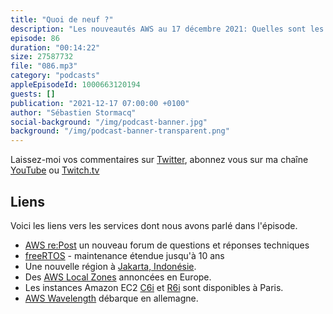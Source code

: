 ```yaml
---
title: "Quoi de neuf ?"
description: "Les nouveautés AWS au 17 décembre 2021: Quelles sont les nouveautés AWS des deux dernières semaines ? Dans cet épisode, je reviens sur re:Post, les nouveaux forums d'échange de la communauté AWS, de FreeRTOS, d'annonces faites autour des Local Zones et de AWS Wavelength en europe et de nouveaux types d'instances EC2 disponibles dans la région de Paris."
episode: 86
duration: "00:14:22"
size: 27587732
file: "086.mp3"
category: "podcasts"
appleEpisodeId: 1000663120194
guests: []
publication: "2021-12-17 07:00:00 +0100"
author: "Sébastien Stormacq"
social-background: "/img/podcast-banner.jpg"
background: "/img/podcast-banner-transparent.png"
---
```


Laissez-moi vos commentaires sur [Twitter](https://twitter.com/sebsto), abonnez vous sur ma chaîne [YouTube](https://www.youtube.com/sebsto) ou [Twitch.tv](https://www.twitch.tv/sebAWS)

## Liens

Voici les liens vers les services dont nous avons parlé dans l'épisode.

- [AWS re:Post](https://aws.amazon.com/blogs/aws/aws-repost-a-reimagined-qa-experience-for-the-aws-community/) un nouveau forum de questions et réponses techniques
- [freeRTOS](https://aws.amazon.com/blogs/aws/new-freertos-extended-maintenance-plan-for-up-to-10-years/) - maintenance étendue jusqu'à 10 ans
- Une nouvelle région à [Jakarta, Indonésie](https://aws.amazon.com/blogs/aws/now-open-aws-asia-pacific-jakarta-region/).
- Des [AWS Local Zones](https://aws.amazon.com/about-aws/global-infrastructure/localzones/locations/) annoncées en Europe.
- Les instances Amazon EC2 [C6i](https://aws.amazon.com/about-aws/whats-new/2021/12/amazon-ec2-c6i-instances-10-additional-regions/) et [R6i](https://aws.amazon.com/about-aws/whats-new/2021/12/amazon-ec2-r6i-instances-8-regions/) sont disponibles à Paris.
- [AWS Wavelength](https://aws.amazon.com/about-aws/whats-new/2021/12/aws-general-availability-aws-wavelength-germany/) débarque en allemagne.

